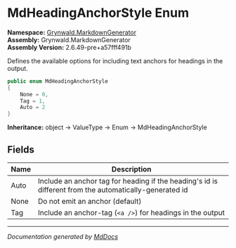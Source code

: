 ﻿<!--  
  <auto-generated>   
    The contents of this file were generated by a tool.  
    Changes to this file may be list if the file is regenerated  
  </auto-generated>   
-->

# MdHeadingAnchorStyle Enum

**Namespace:** [Grynwald.MarkdownGenerator](../index.md)  
**Assembly:** Grynwald.MarkdownGenerator  
**Assembly Version:** 2.6.49\-pre+a57fff491b

Defines the available options for including text anchors for headings in the output.

```csharp
public enum MdHeadingAnchorStyle
{
    None = 0,
    Tag = 1,
    Auto = 2
}
```

**Inheritance:** object → ValueType → Enum → MdHeadingAnchorStyle

## Fields

| Name | Description                                                                                             |
| ---- | ------------------------------------------------------------------------------------------------------- |
| Auto | Include an anchor tag for heading if the heading's id is different from the automatically\-generated id |
| None | Do not emit an anchor (default)                                                                         |
| Tag  | Include an anchor\-tag (`<a />`) for headings in the output                                             |

___

*Documentation generated by [MdDocs](https://github.com/ap0llo/mddocs)*
